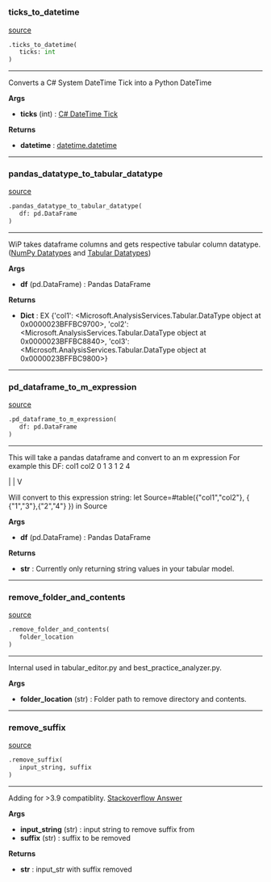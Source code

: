 #


### ticks_to_datetime
[source](https://github.com/Curts0/PyTabular\blob\master\pytabular/logic_utils.py\#L11)
```python
.ticks_to_datetime(
   ticks: int
)
```

---
Converts a C# System DateTime Tick into a Python DateTime


**Args**

* **ticks** (int) : [C# DateTime Tick](https://docs.microsoft.com/en-us/dotnet/api/system.datetime.ticks?view=net-6.0)


**Returns**

* **datetime**  : [datetime.datetime](https://docs.python.org/3/library/datetime.html)


----


### pandas_datatype_to_tabular_datatype
[source](https://github.com/Curts0/PyTabular\blob\master\pytabular/logic_utils.py\#L23)
```python
.pandas_datatype_to_tabular_datatype(
   df: pd.DataFrame
)
```

---
WiP takes dataframe columns and gets respective tabular column datatype.  ([NumPy Datatypes](https://numpy.org/doc/stable/reference/generated/numpy.dtype.kind.html) and [Tabular Datatypes](https://docs.microsoft.com/en-us/dotnet/api/microsoft.analysisservices.tabular.datatype?view=analysisservices-dotnet))


**Args**

* **df** (pd.DataFrame) : Pandas DataFrame


**Returns**

* **Dict**  : EX {'col1': <Microsoft.AnalysisServices.Tabular.DataType object at 0x0000023BFFBC9700>, 'col2': <Microsoft.AnalysisServices.Tabular.DataType object at 0x0000023BFFBC8840>, 'col3': <Microsoft.AnalysisServices.Tabular.DataType object at 0x0000023BFFBC9800>}


----


### pd_dataframe_to_m_expression
[source](https://github.com/Curts0/PyTabular\blob\master\pytabular/logic_utils.py\#L89)
```python
.pd_dataframe_to_m_expression(
   df: pd.DataFrame
)
```

---
This will take a pandas dataframe and convert to an m expression
For example this DF:
   col1  col2
0   1     3
1   2     4

|
|
V

Will convert to this expression string:
let
Source=#table({"col1","col2"},
{
{"1","3"},{"2","4"}
})
in
Source


**Args**

* **df** (pd.DataFrame) : Pandas DataFrame


**Returns**

* **str**  : Currently only returning string values in your tabular model.


----


### remove_folder_and_contents
[source](https://github.com/Curts0/PyTabular\blob\master\pytabular/logic_utils.py\#L140)
```python
.remove_folder_and_contents(
   folder_location
)
```

---
Internal used in tabular_editor.py and best_practice_analyzer.py.


**Args**

* **folder_location** (str) : Folder path to remove directory and contents.


----


### remove_suffix
[source](https://github.com/Curts0/PyTabular\blob\master\pytabular/logic_utils.py\#L153)
```python
.remove_suffix(
   input_string, suffix
)
```

---
Adding for >3.9 compatiblity. [Stackoverflow Answer](https://stackoverflow.com/questions/66683630/removesuffix-returns-error-str-object-has-no-attribute-removesuffix)


**Args**

* **input_string** (str) : input string to remove suffix from
* **suffix** (str) : suffix to be removed


**Returns**

* **str**  : input_str with suffix removed

